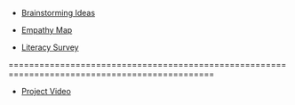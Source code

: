 - [Brainstorming Ideas](https://app.mural.co/t/ibmproject0365/m/ibmproject0365/1663415904225/5ef7b18045fae0650f2811a0ac484d553ddbc3a1?sender=u03c4b62fcb937370459f0144)

- [Empathy Map](https://app.mural.co/t/ibmproject0365/m/ibmproject0365/1662789361135/d15262fae363864ce3c714e7c5b9952bce01ee59?sender=u03c4b62fcb937370459f0144)

- [Literacy Survey](#Roadmap/Literature_survey.pdf)

==============================================================================================

- [Project Video](https://www.loom.com/share/331d4a8f4e5f438f8d4e9f3c7d9e2277)
